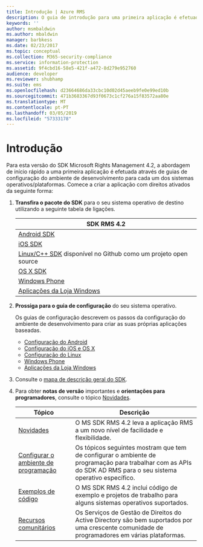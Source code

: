 ```yaml
---
title: Introdução | Azure RMS
description: O guia de introdução para uma primeira aplicação é efetuado através de guias de configuração do ambiente de desenvolvimento para cada um dos sistemas operativos/plataformas.
keywords: ''
author: msmbaldwin
ms.author: mbaldwin
manager: barbkess
ms.date: 02/23/2017
ms.topic: conceptual
ms.collection: M365-security-compliance
ms.service: information-protection
ms.assetid: 9f4cbd16-58e5-421f-a472-8d279e952760
audience: developer
ms.reviewer: shubhamp
ms.suite: ems
ms.openlocfilehash: d23664686da33cbc10d02d45aeeb9fe0e99ed10b
ms.sourcegitcommit: 471b3683367d93f0673c1cf276a15f83572aa80e
ms.translationtype: MT
ms.contentlocale: pt-PT
ms.lasthandoff: 03/05/2019
ms.locfileid: "57333178"
---
```

# <a name="get-started"></a>Introdução

Para esta versão do SDK Microsoft Rights Management 4.2, a abordagem de início rápido a uma primeira aplicação é efetuada através de guias de configuração do ambiente de desenvolvimento para cada um dos sistemas operativos/plataformas. Comece a criar a aplicação com direitos ativados da seguinte forma:

1. **Transfira o pacote do SDK** para o seu sistema operativo de destino utilizando a seguinte tabela de ligações.


   |                                                 SDK RMS 4.2                                                 |
   |-------------------------------------------------------------------------------------------------------------|
   |                       [Android SDK](https://go.microsoft.com/fwlink/p/?LinkId=404271)                       |
   |                         [iOS SDK](https://go.microsoft.com/fwlink/p/?LinkId=404272)                         |
   | [Linux/C++ SDK](https://github.com/AzureAD/rms-sdk-for-cpp) disponível no Github como um projeto open source |
   |                        [OS X SDK](https://go.microsoft.com/fwlink/p/?LinkId=404273)                         |
   |                      [Windows Phone](https://go.microsoft.com/fwlink/p/?LinkId=524758)                      |
   |               [Aplicações da Loja Windows](https://go.microsoft.com/fwlink/p/?LinkID=526163)                |


2. **Prossiga para o guia de configuração** do seu sistema operativo.

   Os guias de configuração descrevem os passos da configuração do ambiente de desenvolvimento para criar as suas próprias aplicações baseadas.
   - [Configuração do Android](android-sdk.md)
   - [Configuração do iOS e OS X](ios-sdk.md)          
   - [Configuração do Linux](linux-setup.md)              
   - [Windows Phone](windows-phone-apps.md)     
   - [Aplicações da Loja Windows](winrt-sdk.md)

3. Consulte o [mapa de descrição geral do SDK](api-reference-4-2.md).
4. Para obter **notas de versão** importantes e **orientações para programadores**, consulte o tópico [Novidades](release-notes.md).

   |Tópico|Descrição|
   |-----|-----------|
   |[Novidades](release-notes.md)|O MS SDK RMS 4.2 leva a aplicação RMS a um novo nível de facilidade e flexibilidade.|
   |[Configurar o ambiente de programação](setup-developer-environment.md)|Os tópicos seguintes mostram que tem de configurar o ambiente de programação para trabalhar com as APIs do SDK AD RMS para o seu sistema operativo específico.|
   |[Exemplos de código](code-examples.md)|O MS SDK RMS 4.2 inclui código de exemplo e projetos de trabalho para alguns sistemas operativos suportados.|
   |[Recursos comunitários](community-resources.md)|Os Serviços de Gestão de Direitos do Active Directory são bem suportados por uma crescente comunidade de programadores em várias plataformas.|
